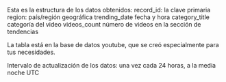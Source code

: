 Esta es la estructura de los datos obtenidos:
record_id: la clave primaria
region: país/región geográfica
trending_date fecha y hora
category_title categoría del video
videos_count número de videos en la sección de tendencias

La tabla está en la base de datos youtube, que se creó especialmente para tus necesidades.

Intervalo de actualización de los datos: una vez cada 24 horas, a la media noche UTC
